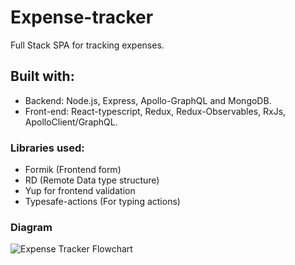# Expense-tracker

Full Stack SPA for tracking expenses.

## Built with:

- Backend: Node.js, Express, Apollo-GraphQL and MongoDB.
- Front-end: React-typescript, Redux, Redux-Observables, RxJs, ApolloClient/GraphQL.

### Libraries used:

- Formik (Frontend form)
- RD (Remote Data type structure)
- Yup for frontend validation
- Typesafe-actions (For typing actions)

### Diagram


![Expense Tracker Flowchart](https://user-images.githubusercontent.com/30180095/134678898-070bd627-49d6-41df-a21c-16f3887c88fb.PNG)
